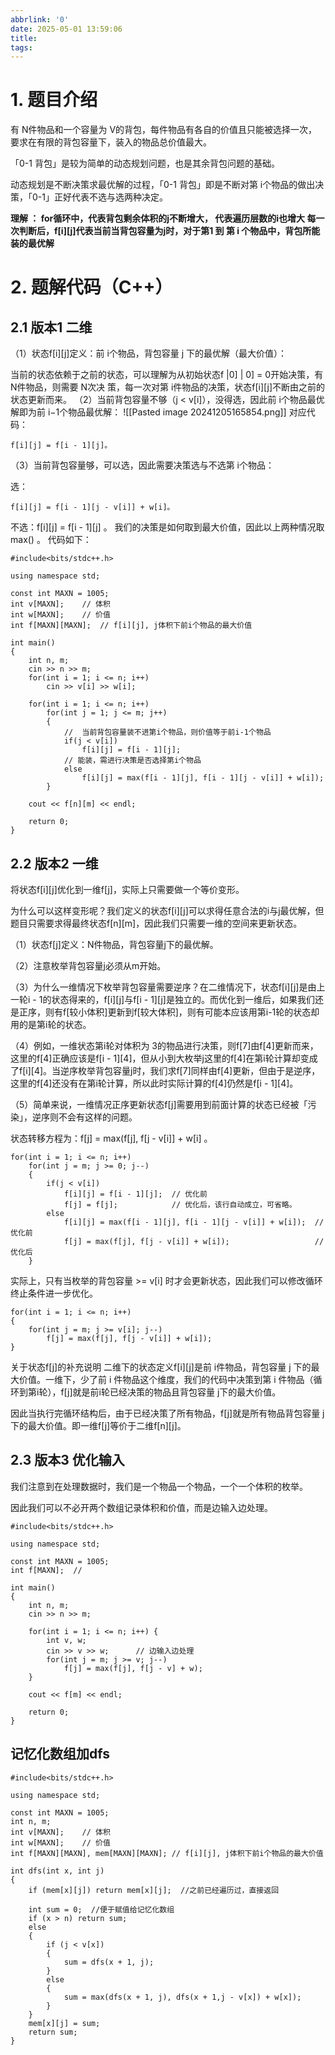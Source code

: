 ```yaml
---
abbrlink: '0'
date: 2025-05-01 13:59:06
title:
tags:
---
```


# 1. 题目介绍
有 N件物品和一个容量为 V的背包，每件物品有各自的价值且只能被选择一次，要求在有限的背包容量下，装入的物品总价值最大。

「0-1 背包」是较为简单的动态规划问题，也是其余背包问题的基础。

动态规划是不断决策求最优解的过程，「0-1 背包」即是不断对第 i个物品的做出决策，「0-1」正好代表不选与选两种决定。

**理解  ： for循环中，代表背包剩余体积的j不断增大， 代表遍历层数的i也增大
每一次判断后，f[i][j]代表当前当背包容量为j时，对于第1 到 第  i 个物品中，背包所能装的最优解**
# 2. 题解代码（C++）
## 2.1 版本1 二维
（1）状态f[i][j]定义：前 i个物品，背包容量 j 下的最优解（最大价值）：

当前的状态依赖于之前的状态，可以理解为从初始状态f |0] | 0] = 0开始决策，有 N件物品，则需要 N次决 策，每一次对第 i件物品的决策，状态f[i][j]不断由之前的状态更新而来。
（2）当前背包容量不够（j < v[i]），没得选，因此前 i个物品最优解即为前 i−1个物品最优解：
![[Pasted image 20241205165854.png]]
对应代码：
~~~
f[i][j] = f[i - 1][j]。
~~~
（3）当前背包容量够，可以选，因此需要决策选与不选第 i个物品：

选：
~~~
f[i][j] = f[i - 1][j - v[i]] + w[i]。
~~~
不选：f[i][j] = f[i - 1][j] 。
我们的决策是如何取到最大价值，因此以上两种情况取 max() 。
代码如下：
~~~
#include<bits/stdc++.h>

using namespace std;

const int MAXN = 1005;
int v[MAXN];    // 体积
int w[MAXN];    // 价值 
int f[MAXN][MAXN];  // f[i][j], j体积下前i个物品的最大价值 

int main() 
{
    int n, m;   
    cin >> n >> m;
    for(int i = 1; i <= n; i++) 
        cin >> v[i] >> w[i];

    for(int i = 1; i <= n; i++) 
        for(int j = 1; j <= m; j++)
        {
            //  当前背包容量装不进第i个物品，则价值等于前i-1个物品
            if(j < v[i]) 
                f[i][j] = f[i - 1][j];
            // 能装，需进行决策是否选择第i个物品
            else    
                f[i][j] = max(f[i - 1][j], f[i - 1][j - v[i]] + w[i]);
        }           

    cout << f[n][m] << endl;

    return 0;
}
~~~
## 2.2 版本2 一维
将状态f[i][j]优化到一维f[j]，实际上只需要做一个等价变形。

为什么可以这样变形呢？我们定义的状态f[i][j]可以求得任意合法的i与j最优解，但题目只需要求得最终状态f[n][m]，因此我们只需要一维的空间来更新状态。

（1）状态f[j]定义：N件物品，背包容量j下的最优解。

（2）注意枚举背包容量j必须从m开始。

（3）为什么一维情况下枚举背包容量需要逆序？在二维情况下，状态f[i][j]是由上一轮i - 1的状态得来的，f[i][j]与f[i - 1][j]是独立的。而优化到一维后，如果我们还是正序，则有f[较小体积]更新到f[较大体积]，则有可能本应该用第i-1轮的状态却用的是第i轮的状态。

（4）例如，一维状态第i轮对体积为 3的物品进行决策，则f[7]由f[4]更新而来，这里的f[4]正确应该是f[i - 1][4]，但从小到大枚举j这里的f[4]在第i轮计算却变成了f[i][4]。当逆序枚举背包容量j时，我们求f[7]同样由f[4]更新，但由于是逆序，这里的f[4]还没有在第i轮计算，所以此时实际计算的f[4]仍然是f[i - 1][4]。

（5）简单来说，一维情况正序更新状态f[j]需要用到前面计算的状态已经被「污染」，逆序则不会有这样的问题。

状态转移方程为：f[j] = max(f[j], f[j - v[i]] + w[i] 。
~~~
for(int i = 1; i <= n; i++) 
    for(int j = m; j >= 0; j--)
    {
        if(j < v[i]) 
            f[i][j] = f[i - 1][j];  // 优化前
            f[j] = f[j];            // 优化后，该行自动成立，可省略。
        else    
            f[i][j] = max(f[i - 1][j], f[i - 1][j - v[i]] + w[i]);  // 优化前
            f[j] = max(f[j], f[j - v[i]] + w[i]);                   // 优化后
    }   
~~~ 
实际上，只有当枚举的背包容量 >= v[i] 时才会更新状态，因此我们可以修改循环终止条件进一步优化。
~~~
for(int i = 1; i <= n; i++)
{
    for(int j = m; j >= v[i]; j--)  
        f[j] = max(f[j], f[j - v[i]] + w[i]);
} 
~~~
关于状态f[j]的补充说明
二维下的状态定义f[i][j]是前 i件物品，背包容量 j 下的最大价值。一维下，少了前 i 件物品这个维度，我们的代码中决策到第 i 件物品（循环到第i轮），f[j]就是前i轮已经决策的物品且背包容量 j下的最大价值。

因此当执行完循环结构后，由于已经决策了所有物品，f[j]就是所有物品背包容量 j 下的最大价值。即一维f[j]等价于二维f[n][j]。

## 2.3 版本3 优化输入
我们注意到在处理数据时，我们是一个物品一个物品，一个一个体积的枚举。

因此我们可以不必开两个数组记录体积和价值，而是边输入边处理。
~~~
#include<bits/stdc++.h>

using namespace std;

const int MAXN = 1005;
int f[MAXN];  // 

int main() 
{
    int n, m;   
    cin >> n >> m;

    for(int i = 1; i <= n; i++) {
        int v, w;
        cin >> v >> w;      // 边输入边处理
        for(int j = m; j >= v; j--)
            f[j] = max(f[j], f[j - v] + w);
    }

    cout << f[m] << endl;

    return 0;
}
~~~
## 记忆化数组加dfs
~~~
#include<bits/stdc++.h>  
  
using namespace std;  
  
const int MAXN = 1005;  
int n, m;  
int v[MAXN];    // 体积  
int w[MAXN];    // 价值  
int f[MAXN][MAXN], mem[MAXN][MAXN]; // f[i][j], j体积下前i个物品的最大价值  
  
int dfs(int x, int j)  
{  
    if (mem[x][j]) return mem[x][j];  //之前已经遍历过，直接返回
  
    int sum = 0;  //便于赋值给记忆化数组
    if (x > n) return sum;  
    else  
    {  
        if (j < v[x])  
        {  
            sum = dfs(x + 1, j);  
        }  
        else  
        {  
            sum = max(dfs(x + 1, j), dfs(x + 1,j - v[x]) + w[x]);  
        }  
    }  
    mem[x][j] = sum;  
    return sum;  
}
~~~
